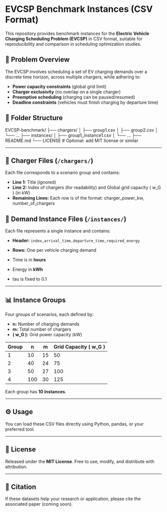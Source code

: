 # EVCSP Benchmark Instances (CSV Format)

This repository provides benchmark instances for the **Electric Vehicle Charging Scheduling Problem (EVCSP)** in CSV format, suitable for reproducibility and comparison in scheduling optimization studies.

## 📘 Problem Overview

The EVCSP involves scheduling a set of EV charging demands over a discrete time horizon, across multiple chargers, while adhering to:
- **Power capacity constraints** (global grid limit)
- **Charger exclusivity** (no overlap on a single charger)
- **Preemptive scheduling** (charging can be paused/resumed)
- **Deadline constraints** (vehicles must finish charging by departure time)


## 📁 Folder Structure
EVCSP-benchmark/
├── chargers/
│   ├── group1.csv
│   ├── group2.csv
│   └── ...
├── instances/
│   ├── group1_instance1.csv
│   └── ...
├── README.md
└── LICENSE  # Optional: add MIT license or similar


---

## 🔋 Charger Files (`/chargers/`)

Each file corresponds to a scenario group and contains:

- **Line 1:** Title (ignored)
- **Line 2:** Index of chargers (for readability) and Global grid capacity \( w_G \) (in kW)
- **Remaining Lines:** Each row is of the format: charger_power_kw, number_of_chargers
## 🚗 Demand Instance Files (`/instances/`)

Each file represents a single instance and contains:

- **Header:** `index,arrival_time,departure_time,required_energy`
- **Rows:** One per vehicle charging demand


- Time is in **hours**
- Energy in **kWh**
- tau is fixed to 0.1

---

## 📊 Instance Groups

Four groups of scenarios, each defined by:
- **n:** Number of charging demands
- **m:** Total number of chargers
- **\( w_G \):** Grid power capacity (kW)

| Group | n   | m  | Grid Capacity \( w_G \) |
|-------|-----|----|--------------------------|
| 1     | 10  | 15 | 50                       |
| 2     | 40  | 24 | 75                       |
| 3     | 50  | 27 | 100                      |
| 4     | 100 | 30 | 125                      |

Each group has **10 instances**.

---

## ⚙️ Usage

You can load these CSV files directly using Python, pandas, or your preferred tool. 

---

## 📄 License

Released under the **MIT License**. Free to use, modify, and distribute with attribution.

---

## 📣 Citation

If these datasets help your research or application, please cite the associated paper (coming soon).

